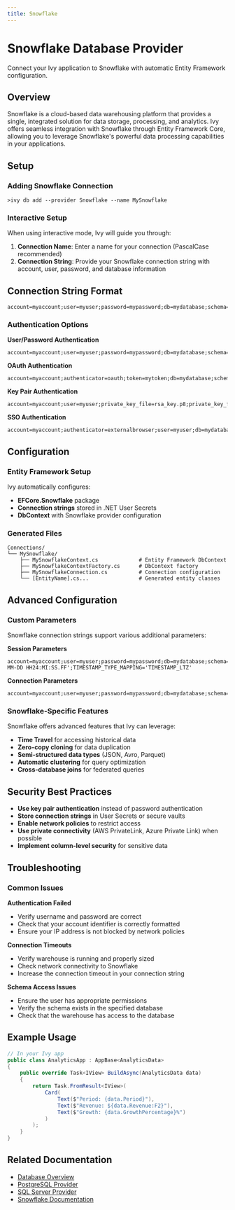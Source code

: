 ```yaml
---
title: Snowflake
---
```


# Snowflake Database Provider

<Ingress>
Connect your Ivy application to Snowflake with automatic Entity Framework configuration.
</Ingress>

## Overview

Snowflake is a cloud-based data warehousing platform that provides a single, integrated solution for data storage, processing, and analytics. Ivy offers seamless integration with Snowflake through Entity Framework Core, allowing you to leverage Snowflake's powerful data processing capabilities in your applications.

## Setup

### Adding Snowflake Connection

```terminal
>ivy db add --provider Snowflake --name MySnowflake
```

### Interactive Setup

When using interactive mode, Ivy will guide you through:

1. **Connection Name**: Enter a name for your connection (PascalCase recommended)
2. **Connection String**: Provide your Snowflake connection string with account, user, password, and database information

## Connection String Format

```text
account=myaccount;user=myuser;password=mypassword;db=mydatabase;schema=myschema;warehouse=mywarehouse
```

### Authentication Options

**User/Password Authentication**
```text
account=myaccount;user=myuser;password=mypassword;db=mydatabase;schema=myschema;warehouse=mywarehouse
```

**OAuth Authentication**
```text
account=myaccount;authenticator=oauth;token=mytoken;db=mydatabase;schema=myschema;warehouse=mywarehouse
```

**Key Pair Authentication**
```text
account=myaccount;user=myuser;private_key_file=rsa_key.p8;private_key_file_pwd=passphrase;db=mydatabase;schema=myschema;warehouse=mywarehouse
```

**SSO Authentication**
```text
account=myaccount;authenticator=externalbrowser;user=myuser;db=mydatabase;schema=myschema;warehouse=mywarehouse
```

## Configuration

### Entity Framework Setup

Ivy automatically configures:
- **EFCore.Snowflake** package
- **Connection strings** stored in .NET User Secrets
- **DbContext** with Snowflake provider configuration

### Generated Files

```text
Connections/
└── MySnowflake/
    ├── MySnowflakeContext.cs             # Entity Framework DbContext
    ├── MySnowflakeContextFactory.cs      # DbContext factory
    ├── MySnowflakeConnection.cs          # Connection configuration
    └── [EntityName].cs...                # Generated entity classes
```

## Advanced Configuration

### Custom Parameters

Snowflake connection strings support various additional parameters:

**Session Parameters**
```text
account=myaccount;user=myuser;password=mypassword;db=mydatabase;schema=myschema;warehouse=mywarehouse;TIMESTAMP_OUTPUT_FORMAT='YYYY-MM-DD HH24:MI:SS.FF';TIMESTAMP_TYPE_MAPPING='TIMESTAMP_LTZ'
```

**Connection Parameters**
```text
account=myaccount;user=myuser;password=mypassword;db=mydatabase;schema=myschema;warehouse=mywarehouse;connection_timeout=60;request_timeout=300
```

### Snowflake-Specific Features

Snowflake offers advanced features that Ivy can leverage:
- **Time Travel** for accessing historical data
- **Zero-copy cloning** for data duplication
- **Semi-structured data types** (JSON, Avro, Parquet)
- **Automatic clustering** for query optimization
- **Cross-database joins** for federated queries

## Security Best Practices

- **Use key pair authentication** instead of password authentication
- **Store connection strings** in User Secrets or secure vaults
- **Enable network policies** to restrict access
- **Use private connectivity** (AWS PrivateLink, Azure Private Link) when possible
- **Implement column-level security** for sensitive data

## Troubleshooting

### Common Issues

**Authentication Failed**
- Verify username and password are correct
- Check that your account identifier is correctly formatted
- Ensure your IP address is not blocked by network policies

**Connection Timeouts**
- Verify warehouse is running and properly sized
- Check network connectivity to Snowflake
- Increase the connection timeout in your connection string

**Schema Access Issues**
- Ensure the user has appropriate permissions
- Verify the schema exists in the specified database
- Check that the warehouse has access to the database

## Example Usage

```csharp
// In your Ivy app
public class AnalyticsApp : AppBase<AnalyticsData>
{
    public override Task<IView> BuildAsync(AnalyticsData data)
    {
        return Task.FromResult<IView>(
            Card(
                Text($"Period: {data.Period}"),
                Text($"Revenue: ${data.Revenue:F2}"),
                Text($"Growth: {data.GrowthPercentage}%")
            )
        );
    }
}
```

## Related Documentation

- [Database Overview](01_Overview.md)
- [PostgreSQL Provider](PostgreSQL.md)
- [SQL Server Provider](SqlServer.md)
- [Snowflake Documentation](https://docs.snowflake.com/)